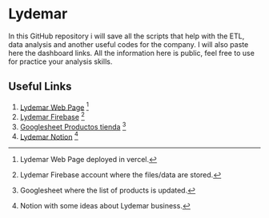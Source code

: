 # Lydemar
In this GitHub repository i will save all the scripts that help with the ETL, data analysis and another useful codes for the company.
I will also paste here the dashboard links.
All the information here is public, feel free to use for practice your analysis skills.

## Useful Links
1. [Lydemar Web Page](https://lydemar.vercel.app/ventas/registro)  [^1]
2. [Lydemar Firebase](https://console.firebase.google.com/u/0/project/lydemar-29f4b/firestore/data/~2Fproducts~2FG9FUndmpBWF24TYWlWQE)  [^2]
3. [Googlesheet Productos tienda](https://docs.google.com/spreadsheets/d/1YDWs70Lbi0caJn7Qf9wNUPSKrtE1yfDLFFsf9HAA9zM/edit?usp=sharing)  [^3]
4. [Lydemar Notion](https://www.notion.so/12b1c79e8c1d432e9098c1443922310a?v=5cd11b6ff6eb4f35aef68ffed6e2a582) [^4]


[^1]: Lydemar Web Page deployed in vercel.
[^2]: Lydemar Firebase account where the files/data are stored.
[^3]: Googlesheet where the list of products is updated.
[^4]: Notion with some ideas about Lydemar business.


